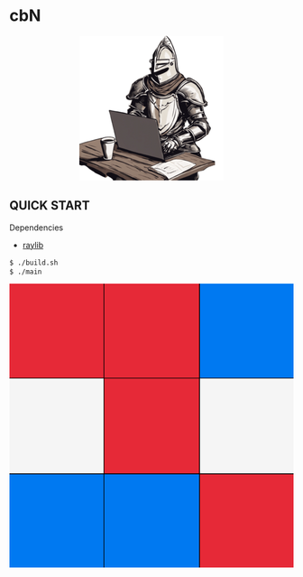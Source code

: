 # cbN

<div align="center">

![logo](./logo.png)

</div>

## QUICK START

Dependencies

- [raylib](https://www.raylib.com/)

```console
$ ./build.sh
$ ./main
```

![thumbnail](./thumbnail.png)
